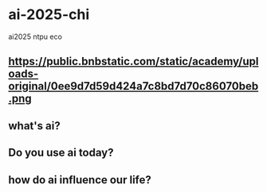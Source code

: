 # ai-2025-chi
ai2025 ntpu eco

## https://public.bnbstatic.com/static/academy/uploads-original/0ee9d7d59d424a7c8bd7d70c86070beb.png

## what's ai?
## Do you use ai today?
## how do ai influence our life?
